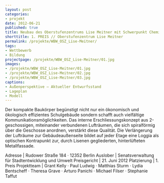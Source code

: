 ```yaml
---
layout: post
categories:
- projekt
date: 2012-06-21
published: true
title: Neubau des Oberstufenzentrums Lise Meitner mit Schwerpunkt Chemie, Physik, Biologie und Informatik
shorttitle: 1. PREIS // Oberstufenzentrum Lise Meitner
permalink: /projekte/WBW_OSZ_Lise-Meitner/
tags: 
- Wettbewerb
- Bildung
projectpage: /projekte/WBW_OSZ_Lise-Meitner/01.jpg
images:
- /projekte/WBW_OSZ_Lise-Meitner/01.jpg
- /projekte/WBW_OSZ_Lise-Meitner/02.jpg
- /projekte/WBW_OSZ_Lise-Meitner/03.jpg
captions:
- Außenperspektive – Aktueller Entwurfsstand
- Lageplan
- Modell
---
```

Der kompakte Baukörper begünstigt nicht nur ein ökonomisch und ökologisch effizientes Schulgebäude sondern schafft auch vielfältige Kommunikationsmöglichkeiten. Das interne Erschliessungskonzept aus 2-geschossigen, miteinander verbundenen Lufträumen, die sich spiralförmig über die Geschosse anordnen, verstärkt diese Qualität. Die Verlängerung der Lufträume zur Gebäudeaußenseite bildet auf jeder Etage eine Loggia als optischen Kontrapunkt zur, durch Lisenen gegliederten, hinterlüfteten Metallfassade.

Adresse			|	Rudower Straße 184 · 12352 Berlin
Auslober		|	Senatsverwaltung für Stadtentwicklung und Umwelt
Preisgericht	|	21. Juni 2012
Platzierung		|	1. Preis
Projektteam		|	Grant Kelly · Paul Ludwig · Matthias Sturm · Lydia Bentscheff · Theresa Grave · Arturo Panichi · Michael Filser · Stephanie Taffut